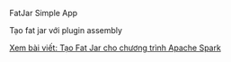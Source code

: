 FatJar Simple App 

Tạo fat jar với plugin assembly 

[Xem bài viết: Tạo Fat Jar cho chương trình Apache Spark](https://blog.thaithien.me/index.php/2021/02/14/tao-fat-jar-cho-chuong-trinh-apache-spark/)
